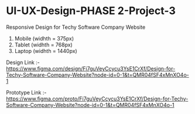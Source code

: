 # UI-UX-Design-PHASE 2-Project-3

Responsive Design for Techy Software Company Website
1. Mobile (widhth  = 375px)
2. Tablet (widhth  = 768px)
3. Laptop (widhth  = 1440px)

Design Link :- https://www.figma.com/design/Fi7guVeyCcycu3YsE1CrXf/Design-for-Techy-Software-Company-Website?node-id=0-1&t=QMR04fSF4xMnXO4o-1


Prototype Link :- https://www.figma.com/proto/Fi7guVeyCcycu3YsE1CrXf/Design-for-Techy-Software-Company-Website?node-id=0-1&t=QMR04fSF4xMnXO4o-1

